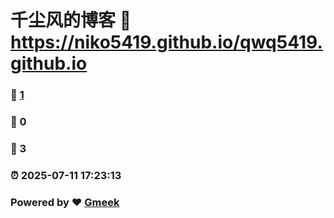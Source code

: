 # 千尘风的博客 :link: https://niko5419.github.io/qwq5419.github.io 
### :page_facing_up: [1](https://niko5419.github.io/qwq5419.github.io/tag.html) 
### :speech_balloon: 0 
### :hibiscus: 3 
### :alarm_clock: 2025-07-11 17:23:13 
### Powered by :heart: [Gmeek](https://github.com/Meekdai/Gmeek)
